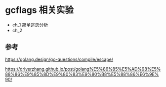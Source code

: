 # gcflags 相关实验

- ch_1 简单逃逸分析
- ch_2 



## 参考
https://golang.design/go-questions/compile/escape/

https://driverzhang.github.io/post/golang%E5%86%85%E5%AD%98%E5%88%86%E9%85%8D%E9%80%83%E9%80%B8%E5%88%86%E6%9E%90/